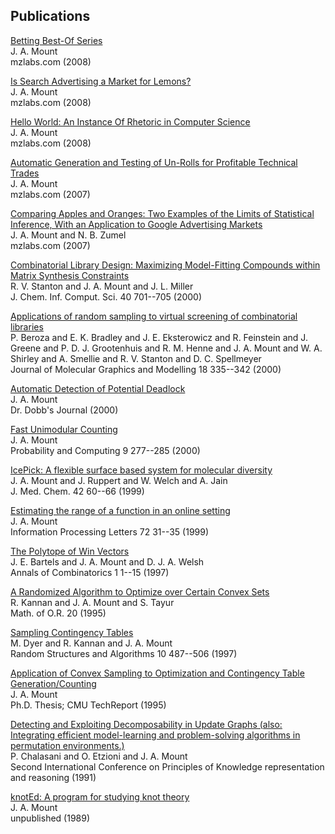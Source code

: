 ## Publications

[Betting Best-Of Series](/JMPubs/BestOf.pdf)<br>
J. A. Mount<br>
mzlabs.com      (2008)

[Is Search Advertising a Market for Lemons?](/JMPubs/MarketForLemons.pdf)<br>
J. A. Mount<br>
mzlabs.com      (2008)

[Hello World: An Instance Of Rhetoric in Computer Science](/JMPubs/HelloWorld.pdf)<br>
J. A. Mount<br>
mzlabs.com      (2008)

[Automatic Generation and Testing of Un-Rolls for Profitable Technical Trades](/JMPubs/Automatic%20Generation%20and%20Testing%20of-Mount.pdf)<br>
J. A. Mount<br>
mzlabs.com      (2007)

[Comparing Apples and Oranges: Two Examples of the Limits of Statistical Inference, With an Application to Google Advertising Markets](/JMPubs/Comparing%20Apples%20and%20Oranges%20%20Two-Mount.pdf)<br>
J. A. Mount and N. B. Zumel<br>
mzlabs.com      (2007)

[Combinatorial Library Design: Maximizing Model-Fitting Compounds within Matrix Synthesis Constraints](/JMPubs/Combinatorial%20Library%20Design%20Maximizing%20Model-Fitting-Stanton.pdf)<br>
R. V. Stanton and J. A. Mount and J. L. Miller<br>
J. Chem. Inf. Comput. Sci.  40  701--705  (2000)

[Applications of random sampling to virtual screening of combinatorial libraries](/JMPubs/Applications%20of%20random%20sampling%20to-Beroza.pdf)<br>
P. Beroza and E. K. Bradley and J. E. Eksterowicz and R. Feinstein and J. Greene and P. D. J. Grootenhuis and R. M. Henne and J. A. Mount and W. A. Shirley and A. Smellie and R. V. Stanton and D. C. Spellmeyer<br>
Journal of Molecular Graphics and Modelling  18  335--342  (2000)

[Automatic Detection of Potential Deadlock](/JMPubs/Automatic%20Detection%20of%20Potential%20Deadlock-Mount.pdf)<br>
J. A. Mount<br>
Dr. Dobb's Journal      (2000)

[Fast Unimodular Counting](/JMPubs/Fast%20Unimodular%20Counting-Mount.pdf)<br>
J. A. Mount<br>
Probability and Computing  9  277--285  (2000)

[IcePick: A flexible surface based system for molecular diversity](/JMPubs/IcePick%20%20A%20flexible%20surface%20based-Mount.pdf)<br>
J. A. Mount and J. Ruppert and W. Welch and A. Jain<br>
J. Med. Chem.  42  60--66  (1999)

[Estimating the range of a function in an online setting](/JMPubs/Estimating%20the%20range%20of%20a-Mount.pdf)<br>
J. A. Mount<br>
Information Processing Letters  72  31--35  (1999)

[The Polytope of Win Vectors](/JMPubs/The%20Polytope%20of%20Win%20Vectors-Bartels.pdf)<br>
J. E. Bartels and J. A. Mount and D. J. A. Welsh<br>
Annals of Combinatorics  1  1--15  (1997)

[A Randomized Algorithm to Optimize over Certain Convex Sets](/JMPubs/A%20Randomized%20Algorithm%20to%20Optimize-Kannan.pdf)<br>
R. Kannan and J. A. Mount and S. Tayur<br>
Math. of O.R.  20    (1995)

[Sampling Contingency Tables](/JMPubs/Sampling%20Contingency%20Tables-Dyer.pdf)<br>
M. Dyer and R. Kannan and J. A. Mount<br>
Random Structures and Algorithms  10  487--506  (1997)

[Application of Convex Sampling to Optimization and Contingency Table Generation/Counting](/JMPubs/Application%20of%20Convex%20Sampling%20to-Mount.pdf)<br>
J. A. Mount<br>
Ph.D. Thesis; CMU TechReport      (1995)

[Detecting and Exploiting Decomposability in Update Graphs (also: Integrating efficient model-learning and problem-solving algorithms in permutation environments.)](/JMPubs/Detecting%20and%20Exploiting%20Decomposability%20in-Chalasani.pdf)<br>
P. Chalasani and O. Etzioni and J. A. Mount<br>
Second International Conference on Principles of Knowledge representation and reasoning      (1991)

[knotEd: A program for studying knot theory](/JMPubs/knotEd%20%20A%20program%20for%20studying-Mount.pdf)<br>
J. A. Mount<br>
unpublished      (1989)